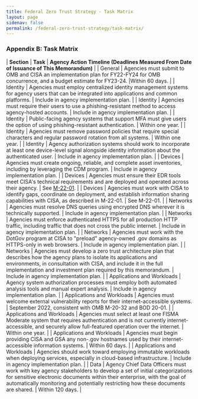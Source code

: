 ```yaml
---
title: Federal Zero Trust Strategy - Task Matrix
layout: page
sidenav: false
permalink: /federal-zero-trust-strategy/task-matrix/
---
```


<!-- Capturing this Markdown work here, but currently not linking to it on the site directly. The table is difficult to fit in the narrow content window in the main display, causing an overflow of the whole page. Since it is also narrowly focused towards an agency office, we're just linking to the PDF version for this content. -->

### Appendix B: Task Matrix

| **Section** | **Task** | **Agency Action Timeline (Deadlines Measured From Date of Issuance of This Memorandum)** |
| General | Agencies must submit to OMB and CISA an implementation plan for FY22-FY24 for OMB concurrence, and a budget estimate for FY23-24. |Within 60 days. |
| Identity | Agencies must employ centralized identity management systems for agency users that can be integrated into applications and common platforms. | Include in agency implementation plan. |
| Identity | Agencies must require their users to use a phishing-resistant method to access agency-hosted accounts. | Include in agency implementation plan. |
| Identity | Public-facing agency systems that support MFA must give users the option of using phishing-resistant authentication. | Within one year. |
| Identity | Agencies must remove password policies that require special characters and regular password rotation from all systems. | Within one year. |
| Identity | Agency authorization systems should work to incorporate at least one device-level signal alongside identity information about the authenticated user. | Include in agency implementation plan. |
| Devices | Agencies must create ongoing, reliable, and complete asset inventories, including by leveraging the CDM program. | Include in agency implementation plan. |
| Devices | Agencies must ensure their EDR tools meet CISA's technical requirements and are deployed and operated across their agency. | See [M-22-01](https://www.whitehouse.gov/wp-content/uploads/2021/10/M-22-01.pdf). |
| Devices | Agencies must work with CISA to identify gaps, coordinate on deployment, and establish information sharing capabilities with CISA, as described in M-22-01. | See M-22-01. |
| Networks | Agencies must resolve DNS queries using encrypted DNS wherever it is technically supported. | Include in agency implementation plan. |
| Networks | Agencies must enforce authenticated HTTPS for all production HTTP traffic, including traffic that does not cross the public internet. | Include in agency implementation plan. |
| Networks | Agencies must work with the DotGov program at CISA to "preload" agency-owned .gov domains as HTTPS-only in web browsers. | Include in agency implementation plan. |
| Networks | Agencies must develop a zero trust architecture plan that describes how the agency plans to isolate its applications and environments, in consultation with CISA, and include it in the full implementation and investment plan required by this memorandum. | Include in agency implementation plan. |
| Applications and Workloads | Agency system authorization processes must employ both automated analysis tools and manual expert analysis. | Include in agency implementation plan. |
| Applications and Workloads | Agencies must welcome external vulnerability reports for their internet-accessible systems. | September 2022, consistent with OMB M-20-32 and BOD 20-01. |
| Applications and Workloads | Agencies must select at least one FISMA Moderate system that requires authentication and is not currently internet-accessible, and securely allow full-featured operation over the internet. | Within one year. |
| Applications and Workloads | Agencies must begin providing CISA and GSA any non-.gov hostnames used by their internet-accessible information systems. | Within 60 days. |
| Applications and Workloads | Agencies should work toward employing immutable workloads when deploying services, especially in cloud-based infrastructure. | Include in agency implementation plan. |
| Data | Agency Chief Data Officers must work with key agency stakeholders to develop a set of initial categorizations for sensitive electronic documents within their enterprise, with the goal of automatically monitoring and potentially restricting how these documents are shared. | Within 120 days. |